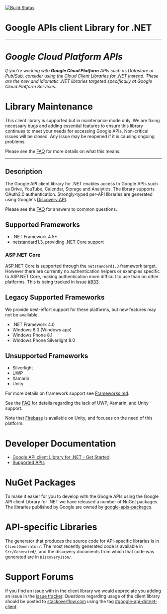 [![Build Status](https://travis-ci.org/googleapis/google-api-dotnet-client.svg?branch=master)](https://travis-ci.org/googleapis/google-api-dotnet-client)

# Google APIs client Library for .NET

---------
# _Google Cloud Platform APIs_

_If you're working with **Google Cloud Platform** APIs such as Datastore or Pub/Sub, consider using the [Cloud Client Libraries for .NET instead](https://github.com/googleapis/google-cloud-dotnet). These are the new and idiomatic .NET libraries targeted specifically at Google Cloud Platform Services._

# Library Maintenance

This client library is supported but in maintenance mode only. We are fixing necessary bugs and adding essential features to ensure this library continues to meet your needs for accessing Google APIs. Non-critical issues will be closed. Any issue may be reopened if it is causing ongoing problems.

Please see the [FAQ](FAQ.md) for more details on what this means.

----------

## Description ##
The Google API client library for .NET enables access to Google APIs such as Drive, YouTube, Calendar, Storage and Analytics. The library supports OAuth2.0 authentication. Strongly-typed per-API libraries are generated using Google's [Discovery API](https://developers.google.com/discovery/).

Please see the [FAQ](FAQ.md) for answers to common questions.

## Supported Frameworks

* .NET Framework 4.5+
* netstandard1.3, providing .NET Core support

### ASP.NET Core

ASP.NET Core is supported through the `netstandard1.3` framework target. However there are currently no authentication helpers or examples specific to ASP.NET Core, making authentication more difficult to use than on other platforms. This is being tracked in issue [#933](https://github.com/googleapis/google-api-dotnet-client/issues/933).

## Legacy Supported Frameworks

We provide best-effort support for these platforms, but new features may not be available.

* .NET Framework 4.0
* Windows 8.0 (Windows app)
* Windows Phone 8.1
* Windows Phone Silverlight 8.0

## Unsupported Frameworks

* Silverlight
* UWP
* Xamarin
* Unity

For more details on framework support see [Frameworks.md](Frameworks.md).

See the [FAQ](FAQ.md#why-arent-unity-xamarin-or-uwp-supported) for details regarding the lack of UWP, Xamarin, and Unity support.

Note that [Firebase](https://firebase.google.com/) is available on Unity, and focuses on the need of this platform.

# Developer Documentation

* [Google API client Library for .NET - Get Started](https://developers.google.com/api-client-library/dotnet/get_started)
* [Supported APIs](https://developers.google.com/api-client-library/dotnet/apis/)


# NuGet Packages

To make it easier for you to develop with the Google APIs using the Google API client Library for .NET we have released a number of NuGet packages. The libraries published by Google are owned by [google-apis-packages](https://www.nuget.org/profiles/google-apis-packages).

# API-specific Libraries

The generator that produces the source code for API-specific libraries is in `ClientGenerator/`. The most recently generated code is available in `Src/Generated/`, and the discovery documents from which that code was generated are in `DiscoveryJson/`.

# Support Forums

If you find an issue with in the client library we would appreciate you adding an issue in the [issue tracker](https://github.com/googleapis/google-api-dotnet-client/issues).
Questions regarding usage of the client library should be posted to [stackoverflow.com](http://stackoverflow.com/)  using the tag [#google-api-dotnet-client](http://stackoverflow.com/questions/tagged/google-api-dotnet-client)

